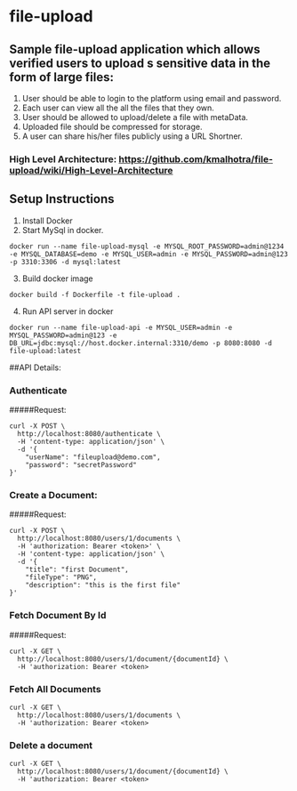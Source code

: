 # file-upload

## Sample file-upload application which allows verified users to upload s sensitive data in the form of large files: 
1. User should be able to login to the platform using email and password.
2. Each user can view all the all the files that they own. 
3. User should be allowed to upload/delete a file with metaData.
4. Uploaded file should be compressed for storage.
5. A user can share his/her files publicly using a URL Shortner.

### High Level Architecture:  https://github.com/kmalhotra/file-upload/wiki/High-Level-Architecture

## Setup Instructions

1. Install Docker
2. Start MySql in docker.

```
docker run --name file-upload-mysql -e MYSQL_ROOT_PASSWORD=admin@1234 -e MYSQL_DATABASE=demo -e MYSQL_USER=admin -e MYSQL_PASSWORD=admin@123 -p 3310:3306 -d mysql:latest

```
3. Build docker image
```
docker build -f Dockerfile -t file-upload .
```
4. Run API server in docker
```
docker run --name file-upload-api -e MYSQL_USER=admin -e MYSQL_PASSWORD=admin@123 -e DB_URL=jdbc:mysql://host.docker.internal:3310/demo -p 8080:8080 -d file-upload:latest
```

##API Details:

### Authenticate

#####Request:
```
curl -X POST \
  http://localhost:8080/authenticate \
  -H 'content-type: application/json' \
  -d '{
	"userName": "fileupload@demo.com",
	"password": "secretPassword"
}'
```


### Create a Document:

#####Request:
```
curl -X POST \
  http://localhost:8080/users/1/documents \
  -H 'authorization: Bearer <token>' \
  -H 'content-type: application/json' \
  -d '{
	"title": "first Document",
	"fileType": "PNG",
	"description": "this is the first file"
}'
```


### Fetch Document By Id

#####Request:

```
curl -X GET \
  http://localhost:8080/users/1/document/{documentId} \
  -H 'authorization: Bearer <token>

```

### Fetch All Documents

```
curl -X GET \
  http://localhost:8080/users/1/documents \
  -H 'authorization: Bearer <token>

```

### Delete a document

```
curl -X GET \
  http://localhost:8080/users/1/document/{documentId} \
  -H 'authorization: Bearer <token>
```
